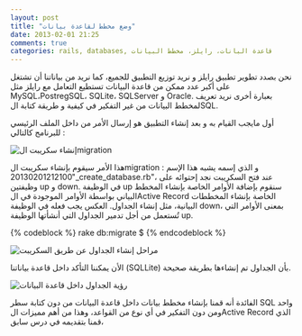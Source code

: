 ```yaml
---
layout: post
title: "وضع مخطط لقاعدة بيانات"
date: 2013-02-01 21:25
comments: true
categories: rails, databases, قاعدة البانات، رايلز، مخطط البيانات
---
```


نحن بصدد تطوير تطبيق رايلز و نريد توزيع التطبيق للجميع، كما نريد من بياناتنا أن تشتغل على أكبر عدد ممكن من قاعدة البيانات تستطيع التعامل مع رايلز مثل MySQL،PostregSQL، SQLite، SQLServer و Oracle. بعبارة أخرى نريد تعريف لمخطط البيانات من غير التفكير في كيفية و طريقة كتابة الSQL.
<!-- more -->
أول مايجب القيام به و بعد إنشاء التطبيق هو إرسال الأمر من داخل الملف الرئيسي للبرنامج كالتالي :  

<img src="/images/databseschema/railsgeneratemigration.png" title="إنشاء سكريبت الmigration"/>

هذا الأمر سيقوم بإنشاء سكريبت الmigration و الذي إسمه يشبه هذا الإسم :  "20130201212100_create_database.rb"، عند فتح السكريبت نجد إحتوائه على وظيفتين up و down. في الوظيفة up سنقوم بإضافة الأوامر الخاصة بإنشاء المخطط البياني بواسطة الأوامر الموجودة في الActive Record الخاصة بإنشاء المخططات البيانية، مثل إنشاء الجداول. العكس يجب فعله في الوظيفة down، بمعنى الأوامر التي تُستعمل من أجل تدمير الجداول التي أنشأتها الوظيفة up.

{% codeblock %}
rake db:migrate $
{% endcodeblock %}  

<img src="/images/databseschema/executionrakedbmigrate.png" title="مراحل إنشاء الجداول عن طريق السكريبت"/>

الأن يمكننا التأكد داخل قاعدة بياناتنا (SQLLite) بأن الجداول تم إنشاءها بطريقة صحيحة.


<img src="/images/databseschema/sqliteshowtables.png" title="رؤية الجداول داخل قاعدة البيانات"/>

الفائدة أنه قمنا بإنشاء مخطط بيانات داخل قاعدة البيانات من دون كتابة سطر SQL واحد ومن دون التفكير في أي نوع من القواعد، وهذا من أهم مميزات الActive Record الذي قمنا بتقديمه في درس سابق،

